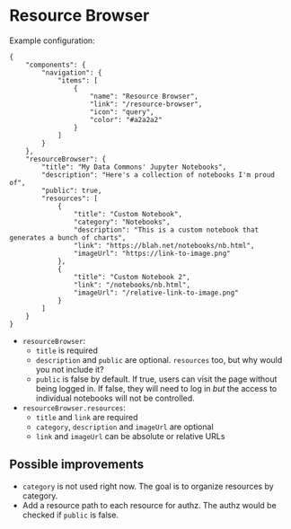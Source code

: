 # Resource Browser

Example configuration:

```
{
    "components": {
        "navigation": {
            "items": [
                {
                    "name": "Resource Browser",
                    "link": "/resource-browser",
                    "icon": "query",
                    "color": "#a2a2a2"
                }
            ]
        }
    },
    "resourceBrowser": {
        "title": "My Data Commons' Jupyter Notebooks",
        "description": "Here's a collection of notebooks I'm proud of",
        "public": true,
        "resources": [
            {
                "title": "Custom Notebook",
                "category": "Notebooks",
                "description": "This is a custom notebook that generates a bunch of charts",
                "link": "https://blah.net/notebooks/nb.html",
                "imageUrl": "https://link-to-image.png"
            },
            {
                "title": "Custom Notebook 2",
                "link": "/notebooks/nb.html",
                "imageUrl": "/relative-link-to-image.png"
            }
        ]
    }
}
```

- `resourceBrowser`:
  - `title` is required
  - `description` and `public` are optional. `resources` too, but why would you not include it?
  - `public` is false by default. If true, users can visit the page without being logged in. If false, they will need to log in _but_ the access to individual notebooks will not be controlled.
- `resourceBrowser.resources`:
  - `title` and `link` are required
  - `category`, `description` and `imageUrl` are optional
  - `link` and `imageUrl` can be absolute or relative URLs

## Possible improvements

- `category` is not used right now. The goal is to organize resources by category.
- Add a resource path to each resource for authz. The authz would be checked if `public` is false.
